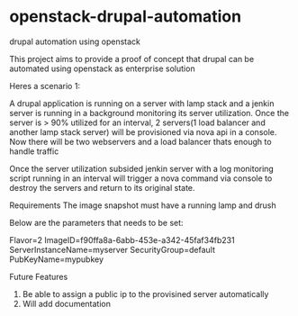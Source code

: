 openstack-drupal-automation
===========================

drupal automation using openstack

This project aims to provide a proof of concept that drupal can be automated using openstack as enterprise solution

Heres a scenario 1:

A drupal application is running on a server with lamp stack and a jenkin server is running in a background monitoring 
its server utilization. Once the server is > 90% utilized for an interval, 2 servers(1 load balancer and another lamp stack server) 
will be provisioned via nova api in a console. Now there will be two webservers and a load balancer thats enough to handle traffic

Once the server utilization subsided jenkin server with a log monitoring script running in an interval will trigger a nova command via 
console to destroy the servers and return to its original state.


Requirements
The image snapshot must have a running lamp and drush

Below are the parameters that needs to be set:

Flavor=2
ImageID=f90ffa8a-6abb-453e-a342-45faf34fb231
ServerInstanceName=myserver
SecurityGroup=default
PubKeyName=mypubkey


Future Features

1. Be able to assign a public ip to the provisined server automatically
2. Will add documentation



